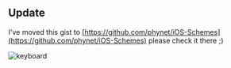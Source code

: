 ## Update

I've moved this gist to [https://github.com/phynet/iOS-Schemes](https://github.com/phynet/iOS-Schemes) please check it there ;)


![keyboard](https://cloud.githubusercontent.com/assets/724536/9033179/41e2d7be-39c5-11e5-8c25-8d123923ae94.gif)

